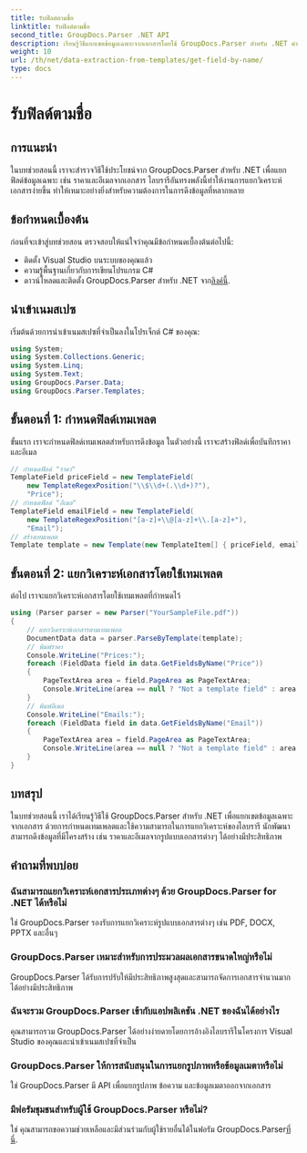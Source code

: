 ```yaml
---
title: รับฟิลด์ตามชื่อ
linktitle: รับฟิลด์ตามชื่อ
second_title: GroupDocs.Parser .NET API
description: เรียนรู้วิธีแยกเขตข้อมูลเฉพาะจากเอกสารโดยใช้ GroupDocs.Parser สำหรับ .NET คำแนะนำทีละขั้นตอนพร้อมตัวอย่างโค้ด
weight: 10
url: /th/net/data-extraction-from-templates/get-field-by-name/
type: docs
---
```

# รับฟิลด์ตามชื่อ

## การแนะนำ
ในบทช่วยสอนนี้ เราจะสำรวจวิธีใช้ประโยชน์จาก GroupDocs.Parser สำหรับ .NET เพื่อแยกฟิลด์ข้อมูลเฉพาะ เช่น ราคาและอีเมลจากเอกสาร ไลบรารีอันทรงพลังนี้ทำให้งานการแยกวิเคราะห์เอกสารง่ายขึ้น ทำให้เหมาะอย่างยิ่งสำหรับความต้องการในการดึงข้อมูลที่หลากหลาย
## ข้อกำหนดเบื้องต้น
ก่อนที่จะเข้าสู่บทช่วยสอน ตรวจสอบให้แน่ใจว่าคุณมีข้อกำหนดเบื้องต้นต่อไปนี้:
- ติดตั้ง Visual Studio บนระบบของคุณแล้ว
- ความรู้พื้นฐานเกี่ยวกับการเขียนโปรแกรม C#
-  ดาวน์โหลดและติดตั้ง GroupDocs.Parser สำหรับ .NET จาก[ลิงค์นี้](https://releases.groupdocs.com/parser/net/).

## นำเข้าเนมสเปซ
เริ่มต้นด้วยการนำเข้าเนมสเปซที่จำเป็นลงในโปรเจ็กต์ C# ของคุณ:
```csharp
using System;
using System.Collections.Generic;
using System.Linq;
using System.Text;
using GroupDocs.Parser.Data;
using GroupDocs.Parser.Templates;
```
## ขั้นตอนที่ 1: กำหนดฟิลด์เทมเพลต
ขั้นแรก เราจะกำหนดฟิลด์เทมเพลตสำหรับการดึงข้อมูล ในตัวอย่างนี้ เราจะสร้างฟิลด์เพื่อบันทึกราคาและอีเมล
```csharp
// กำหนดฟิลด์ "ราคา"
TemplateField priceField = new TemplateField(
    new TemplateRegexPosition("\\$\\d+(.\\d+)?"),
    "Price");
// กำหนดฟิลด์ "อีเมล"
TemplateField emailField = new TemplateField(
    new TemplateRegexPosition("[a-z]+\\@[a-z]+\\.[a-z]+"),
    "Email");
// สร้างเทมเพลต
Template template = new Template(new TemplateItem[] { priceField, emailField });
```
## ขั้นตอนที่ 2: แยกวิเคราะห์เอกสารโดยใช้เทมเพลต
ต่อไป เราจะแยกวิเคราะห์เอกสารโดยใช้เทมเพลตที่กำหนดไว้
```csharp
using (Parser parser = new Parser("YourSampleFile.pdf"))
{
    // แยกวิเคราะห์เอกสารตามเทมเพลต
    DocumentData data = parser.ParseByTemplate(template);
    // พิมพ์ราคา
    Console.WriteLine("Prices:");
    foreach (FieldData field in data.GetFieldsByName("Price"))
    {
        PageTextArea area = field.PageArea as PageTextArea;
        Console.WriteLine(area == null ? "Not a template field" : area.Text);
    }
    // พิมพ์อีเมล
    Console.WriteLine("Emails:");
    foreach (FieldData field in data.GetFieldsByName("Email"))
    {
        PageTextArea area = field.PageArea as PageTextArea;
        Console.WriteLine(area == null ? "Not a template field" : area.Text);
    }
}
```

## บทสรุป
ในบทช่วยสอนนี้ เราได้เรียนรู้วิธีใช้ GroupDocs.Parser สำหรับ .NET เพื่อแยกเขตข้อมูลเฉพาะจากเอกสาร ด้วยการกำหนดเทมเพลตและใช้ความสามารถในการแยกวิเคราะห์ของไลบรารี นักพัฒนาสามารถดึงข้อมูลที่มีโครงสร้าง เช่น ราคาและอีเมลจากรูปแบบเอกสารต่างๆ ได้อย่างมีประสิทธิภาพ

## คำถามที่พบบ่อย
### ฉันสามารถแยกวิเคราะห์เอกสารประเภทต่างๆ ด้วย GroupDocs.Parser for .NET ได้หรือไม่
ใช่ GroupDocs.Parser รองรับการแยกวิเคราะห์รูปแบบเอกสารต่างๆ เช่น PDF, DOCX, PPTX และอื่นๆ
### GroupDocs.Parser เหมาะสำหรับการประมวลผลเอกสารขนาดใหญ่หรือไม่
GroupDocs.Parser ได้รับการปรับให้มีประสิทธิภาพสูงสุดและสามารถจัดการเอกสารจำนวนมากได้อย่างมีประสิทธิภาพ
### ฉันจะรวม GroupDocs.Parser เข้ากับแอปพลิเคชัน .NET ของฉันได้อย่างไร
คุณสามารถรวม GroupDocs.Parser ได้อย่างง่ายดายโดยการอ้างอิงไลบรารีในโครงการ Visual Studio ของคุณและนำเข้าเนมสเปซที่จำเป็น
### GroupDocs.Parser ให้การสนับสนุนในการแยกรูปภาพหรือข้อมูลเมตาหรือไม่
ใช่ GroupDocs.Parser มี API เพื่อแยกรูปภาพ ข้อความ และข้อมูลเมตาออกจากเอกสาร
### มีฟอรัมชุมชนสำหรับผู้ใช้ GroupDocs.Parser หรือไม่?
 ใช่ คุณสามารถขอความช่วยเหลือและมีส่วนร่วมกับผู้ใช้รายอื่นได้ในฟอรัม GroupDocs.Parser[ที่นี่](https://forum.groupdocs.com/c/parser/17).